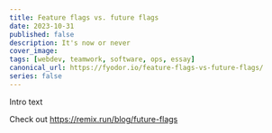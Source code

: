 ```yaml
---
title: Feature flags vs. future flags
date: 2023-10-31
published: false
description: It's now or never
cover_image:
tags: [webdev, teamwork, software, ops, essay]
canonical_url: https://fyodor.io/feature-flags-vs-future-flags/
series: false
---
```


Intro text

Check out https://remix.run/blog/future-flags